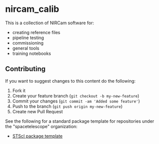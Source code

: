# nircam_calib
This is a collection of NIRCam software for: 

- creating reference files
- pipeline testing
- commissioning 
- general tools
- training notebooks



## Contributing

If you want to suggest changes to this content do the following:

1. Fork it
2. Create your feature branch (`git checkout -b my-new-feature`)
3. Commit your changes (`git commit -am 'Added some feature'`)
4. Push to the branch (`git push origin my-new-feature`)
5. Create new Pull Request

See the following for a standard package template for repositories under the "spacetelescope" organization:

- [STScI package template](https://github.com/spacetelescope/stsci-package-template)
